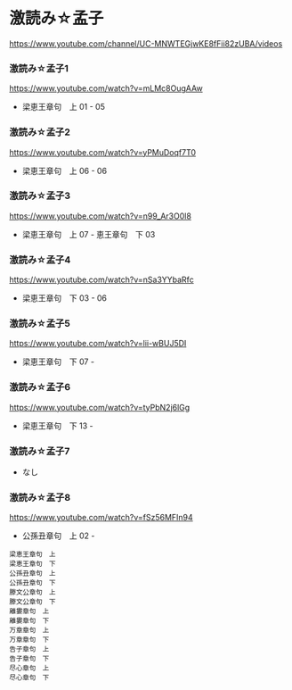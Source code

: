# 激読み☆孟子
https://www.youtube.com/channel/UC-MNWTEGjwKE8fFii82zUBA/videos

### 激読み☆孟子1
https://www.youtube.com/watch?v=mLMc8OugAAw
- 梁恵王章句　上 01 - 05

### 激読み☆孟子2
https://www.youtube.com/watch?v=yPMuDoqf7T0
- 梁恵王章句　上 06 - 06

### 激読み☆孟子3
https://www.youtube.com/watch?v=n99_Ar3O0l8
- 梁恵王章句　上 07 - 恵王章句　下 03

### 激読み☆孟子4
https://www.youtube.com/watch?v=nSa3YYbaRfc
- 梁恵王章句　下 03 - 06

### 激読み☆孟子5
https://www.youtube.com/watch?v=lii-wBUJ5DI
- 梁恵王章句　下 07 - 

### 激読み☆孟子6
https://www.youtube.com/watch?v=tyPbN2j6lGg
- 梁恵王章句　下 13 - 

### 激読み☆孟子7
- なし

### 激読み☆孟子8
https://www.youtube.com/watch?v=fSz56MFIn94
- 公孫丑章句　上 02 - 

```
梁恵王章句　上
梁恵王章句　下
公孫丑章句　上
公孫丑章句　下
滕文公章句　上
滕文公章句　下
離婁章句　上
離婁章句　下
万章章句　上
万章章句　下
告子章句　上
告子章句　下
尽心章句　上
尽心章句　下
```





